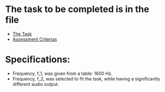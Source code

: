 # The task to be completed is in the file
- [The Task](Problemstilling.pdf)
- [Assessment Criterias
](Vurderingskriterier.pdf)

# Specifications:
- Frequency, f_1, was given from a table: 1600 Hz.
- Frequency, f_2, was selected to fit the task, while having a significantly different audio output. 
